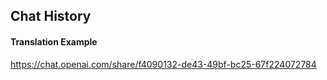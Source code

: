 ## Chat History

#### Translation Example

https://chat.openai.com/share/f4090132-de43-49bf-bc25-67f224072784